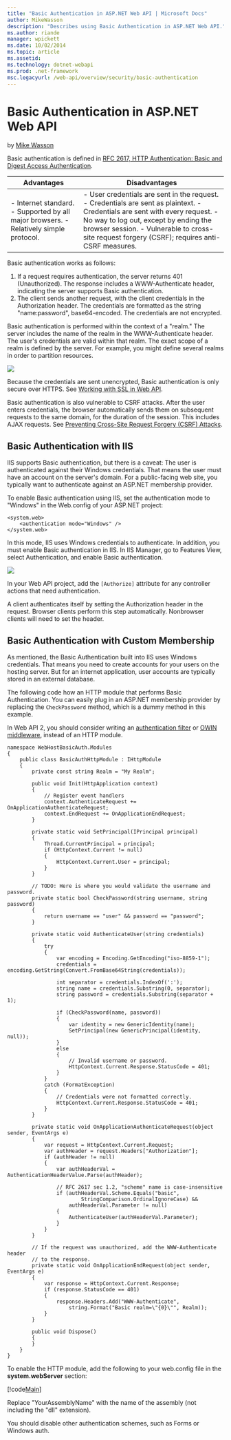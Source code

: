 ```yaml
---
title: "Basic Authentication in ASP.NET Web API | Microsoft Docs"
author: MikeWasson
description: "Describes using Basic Authentication in ASP.NET Web API."
ms.author: riande
manager: wpickett
ms.date: 10/02/2014
ms.topic: article
ms.assetid: 
ms.technology: dotnet-webapi
ms.prod: .net-framework
msc.legacyurl: /web-api/overview/security/basic-authentication
---
```

Basic Authentication in ASP.NET Web API
====================
by [Mike Wasson](https://github.com/MikeWasson)

Basic authentication is defined in [RFC 2617, HTTP Authentication: Basic and Digest Access Authentication](http://www.ietf.org/rfc/rfc2617.txt).

| Advantages | Disadvantages |
| --- | --- |
| - Internet standard. - Supported by all major browsers. - Relatively simple protocol. | - User credentials are sent in the request. - Credentials are sent as plaintext. - Credentials are sent with every request. - No way to log out, except by ending the browser session. - Vulnerable to cross-site request forgery (CSRF); requires anti-CSRF measures. |

Basic authentication works as follows:

1. If a request requires authentication, the server returns 401 (Unauthorized). The response includes a WWW-Authenticate header, indicating the server supports Basic authentication.
2. The client sends another request, with the client credentials in the Authorization header. The credentials are formatted as the string "name:password", base64-encoded. The credentials are not encrypted.

Basic authentication is performed within the context of a "realm." The server includes the name of the realm in the WWW-Authenticate header. The user's credentials are valid within that realm. The exact scope of a realm is defined by the server. For example, you might define several realms in order to partition resources.

![](basic-authentication/_static/image1.png)

Because the credentials are sent unencrypted, Basic authentication is only secure over HTTPS. See [Working with SSL in Web API](working-with-ssl-in-web-api.md).

Basic authentication is also vulnerable to CSRF attacks. After the user enters credentials, the browser automatically sends them on subsequent requests to the same domain, for the duration of the session. This includes AJAX requests. See [Preventing Cross-Site Request Forgery (CSRF) Attacks](preventing-cross-site-request-forgery-csrf-attacks.md).

## Basic Authentication with IIS

IIS supports Basic authentication, but there is a caveat: The user is authenticated against their Windows credentials. That means the user must have an account on the server's domain. For a public-facing web site, you typically want to authenticate against an ASP.NET membership provider.

To enable Basic authentication using IIS, set the authentication mode to "Windows" in the Web.config of your ASP.NET project:

    <system.web>
        <authentication mode="Windows" />
    </system.web>

In this mode, IIS uses Windows credentials to authenticate. In addition, you must enable Basic authentication in IIS. In IIS Manager, go to Features View, select Authentication, and enable Basic authentication.

![](basic-authentication/_static/image2.png)

In your Web API project, add the `[Authorize]` attribute for any controller actions that need authentication.

A client authenticates itself by setting the Authorization header in the request. Browser clients perform this step automatically. Nonbrowser clients will need to set the header.

## Basic Authentication with Custom Membership

As mentioned, the Basic Authentication built into IIS uses Windows credentials. That means you need to create accounts for your users on the hosting server. But for an internet application, user accounts are typically stored in an external database.

The following code how an HTTP module that performs Basic Authentication. You can easily plug in an ASP.NET membership provider by replacing the `CheckPassword` method, which is a dummy method in this example.

In Web API 2, you should consider writing an [authentication filter](authentication-filters.md) or [OWIN middleware](../../../aspnet/overview/owin-and-katana/index.md), instead of an HTTP module.

    namespace WebHostBasicAuth.Modules
    {
        public class BasicAuthHttpModule : IHttpModule
        {
            private const string Realm = "My Realm";
    
            public void Init(HttpApplication context)
            {
                // Register event handlers
                context.AuthenticateRequest += OnApplicationAuthenticateRequest;
                context.EndRequest += OnApplicationEndRequest;
            }
    
            private static void SetPrincipal(IPrincipal principal)
            {
                Thread.CurrentPrincipal = principal;
                if (HttpContext.Current != null)
                {
                    HttpContext.Current.User = principal;
                }
            }
    
            // TODO: Here is where you would validate the username and password.
            private static bool CheckPassword(string username, string password)
            {
                return username == "user" && password == "password";
            }
    
            private static void AuthenticateUser(string credentials)
            {
                try
                {
                    var encoding = Encoding.GetEncoding("iso-8859-1");
                    credentials = encoding.GetString(Convert.FromBase64String(credentials));
    
                    int separator = credentials.IndexOf(':');
                    string name = credentials.Substring(0, separator);
                    string password = credentials.Substring(separator + 1);
    
                    if (CheckPassword(name, password))
                    {
                        var identity = new GenericIdentity(name);
                        SetPrincipal(new GenericPrincipal(identity, null));
                    }
                    else
                    {
                        // Invalid username or password.
                        HttpContext.Current.Response.StatusCode = 401;
                    }
                }
                catch (FormatException)
                {
                    // Credentials were not formatted correctly.
                    HttpContext.Current.Response.StatusCode = 401;
                }
            }
    
            private static void OnApplicationAuthenticateRequest(object sender, EventArgs e)
            {
                var request = HttpContext.Current.Request;
                var authHeader = request.Headers["Authorization"];
                if (authHeader != null)
                {
                    var authHeaderVal = AuthenticationHeaderValue.Parse(authHeader);
    
                    // RFC 2617 sec 1.2, "scheme" name is case-insensitive
                    if (authHeaderVal.Scheme.Equals("basic",
                            StringComparison.OrdinalIgnoreCase) &&
                        authHeaderVal.Parameter != null)
                    {
                        AuthenticateUser(authHeaderVal.Parameter);
                    }
                }
            }
    
            // If the request was unauthorized, add the WWW-Authenticate header 
            // to the response.
            private static void OnApplicationEndRequest(object sender, EventArgs e)
            {
                var response = HttpContext.Current.Response;
                if (response.StatusCode == 401)
                {
                    response.Headers.Add("WWW-Authenticate",
                        string.Format("Basic realm=\"{0}\"", Realm));
                }
            }
    
            public void Dispose() 
            {
            }
        }
    }

To enable the HTTP module, add the following to your web.config file in the **system.webServer** section:

[!code[Main](basic-authentication/samples/sample1.xml?highlight=4)]

Replace "YourAssemblyName" with the name of the assembly (not including the "dll" extension).

You should disable other authentication schemes, such as Forms or Windows auth.